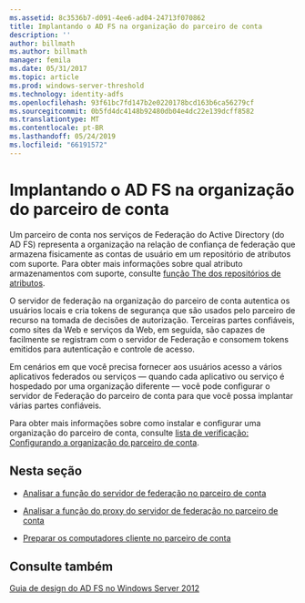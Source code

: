 ```yaml
---
ms.assetid: 8c3536b7-d091-4ee6-ad04-24713f070862
title: Implantando o AD FS na organização do parceiro de conta
description: ''
author: billmath
ms.author: billmath
manager: femila
ms.date: 05/31/2017
ms.topic: article
ms.prod: windows-server-threshold
ms.technology: identity-adfs
ms.openlocfilehash: 93f61bc7fd147b2e0220178bcd163b6ca56279cf
ms.sourcegitcommit: 0b5fd4dc4148b92480db04e4dc22e139dcff8582
ms.translationtype: MT
ms.contentlocale: pt-BR
ms.lasthandoff: 05/24/2019
ms.locfileid: "66191572"
---
```

# <a name="deploying-ad-fs-in-the-account-partner-organization"></a>Implantando o AD FS na organização do parceiro de conta

Um parceiro de conta nos serviços de Federação do Active Directory \(do AD FS\) representa a organização na relação de confiança de federação que armazena fisicamente as contas de usuário em um repositório de atributos com suporte. Para obter mais informações sobre qual atributo armazenamentos com suporte, consulte [função The dos repositórios de atributos](../../ad-fs/technical-reference/The-Role-of-Attribute-Stores.md).  
  
O servidor de federação na organização do parceiro de conta autentica os usuários locais e cria tokens de segurança que são usados pelo parceiro de recurso na tomada de decisões de autorização. Terceiras partes confiáveis, como sites da Web e serviços da Web, em seguida, são capazes de facilmente se registram com o servidor de Federação e consomem tokens emitidos para autenticação e controle de acesso.  
  
Em cenários em que você precisa fornecer aos usuários acesso a vários aplicativos federados ou serviços — quando cada aplicativo ou serviço é hospedado por uma organização diferente — você pode configurar o servidor de Federação do parceiro de conta para que você possa implantar várias partes confiáveis.  
  
Para obter mais informações sobre como instalar e configurar uma organização do parceiro de conta, consulte [lista de verificação: Configurando a organização do parceiro de conta](../../ad-fs/deployment/Checklist--Configuring-the-Account-Partner-Organization.md).  
  
## <a name="in-this-section"></a>Nesta seção  
  
-   [Analisar a função do servidor de federação no parceiro de conta](Review-the-Role-of-the-Federation-Server-in-the-Account-Partner.md)  
  
-   [Analisar a função do proxy do servidor de federação no parceiro de conta](Review-the-Role-of-the-Federation-Server-Proxy-in-the-Account-Partner.md)  
  
-   [Preparar os computadores cliente no parceiro de conta](Prepare-Client-Computers-in-the-Account-Partner.md)  
  
## <a name="see-also"></a>Consulte também
[Guia de design do AD FS no Windows Server 2012](AD-FS-Design-Guide-in-Windows-Server-2012.md)
